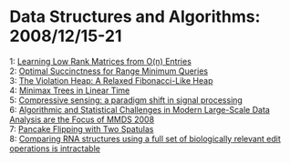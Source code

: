 # Data Structures and Algorithms: 2008/12/15-21  
1: [Learning Low Rank Matrices from O(n) Entries](https://doi.org/10.48550/arXiv.0812.2599)  
2: [Optimal Succinctness for Range Minimum Queries](https://doi.org/10.48550/arXiv.0812.2775)  
3: [The Violation Heap: A Relaxed Fibonacci-Like Heap](https://doi.org/10.48550/arXiv.0812.2851)  
4: [Minimax Trees in Linear Time](https://doi.org/10.48550/arXiv.0812.2868)  
5: [Compressive sensing: a paradigm shift in signal processing](https://doi.org/10.48550/arXiv.0812.3137)  
6: [Algorithmic and Statistical Challenges in Modern Large-Scale Data  Analysis are the Focus of MMDS 2008](https://doi.org/10.48550/arXiv.0812.3702)  
7: [Pancake Flipping with Two Spatulas](https://doi.org/10.48550/arXiv.0812.3933)  
8: [Comparing RNA structures using a full set of biologically relevant edit  operations is intractable](https://doi.org/10.48550/arXiv.0812.3946)  